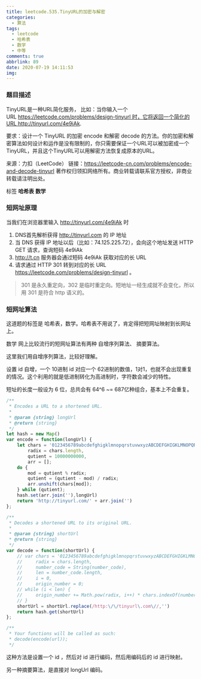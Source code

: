 ```yaml
---
title: leetcode.535.TinyURL的加密与解密
categories:
  - 算法
tags:
  - leetcode
  - 哈希表
  - 数学
  - 中等
comments: true
abbrlink: 89
date: 2020-07-19 14:11:53
img:
---
```

<!--
 * @File: 
 * @Author: 张宏亮 - zhl@xiaoniren.cn
 * @Date: 2019-08-09 23:03:47
 * @LastEditors: 张宏亮<zhl@xiaoniren.cn>
 * @LastEditTime: 2019-08-10 15:57:50
 * @Description: file content
 * @Versions: 1.0.0
 -->
### 题目描述

TinyURL是一种URL简化服务， 比如：当你输入一个URL https://leetcode.com/problems/design-tinyurl 时，它将返回一个简化的URL http://tinyurl.com/4e9iAk.

要求：设计一个 TinyURL 的加密 encode 和解密 decode 的方法。你的加密和解密算法如何设计和运作是没有限制的，你只需要保证一个URL可以被加密成一个TinyURL，并且这个TinyURL可以用解密方法恢复成原本的URL。

来源：力扣（LeetCode）
链接：https://leetcode-cn.com/problems/encode-and-decode-tinyurl
著作权归领扣网络所有。商业转载请联系官方授权，非商业转载请注明出处。

标签 **哈希表** **数学**

###  短网址原理

当我们在浏览器里输入 http://tinyurl.com/4e9iAk 时

1. DNS首先解析获得 http://tinyurl.com 的 IP 地址
2. 当 DNS 获得 IP 地址以后（比如：74.125.225.72），会向这个地址发送 HTTP GET 请求，查询短码 4e9iAk
3. http://t.cn 服务器会通过短码 4e9iAk 获取对应的长 URL
4. 请求通过 HTTP 301 转到对应的长 URL https://leetcode.com/problems/design-tinyurl 。
> 301 是永久重定向，302 是临时重定向。短地址一经生成就不会变化，所以用 301 是符合 http 语义的。

### 短网址算法

这道题的标签是 哈希表，数学。哈希表不用说了，肯定得把短网址映射到长网址上。

数学 网上比较流行的短网址算法有两种 自增序列算法、 摘要算法。

这里我们用自增序列算法，比较好理解。

设置 id 自增，一个 10进制 id 对应一个 62进制的数值，1对1，也就不会出现重复的情况。这个利用的就是低进制转化为高进制时，字符数会减少的特性。

短址的长度一般设为 6 位，总共会有 64^6 ~= 687亿种组合，基本上不会重复。

```js
/**
 * Encodes a URL to a shortened URL.
 *
 * @param {string} longUrl
 * @return {string}
 */
let hash = new Map()
var encode = function(longUrl) {
    let chars = '0123456789abcdefghigklmnopqrstuvwxyzABCDEFGHIGKLMNOPQRSTUVWXYZ-~'.split(''),
        radix = chars.length,
        qutient = 10000000000,   
        arr = [];
    do {
        mod = qutient % radix;
        qutient = (qutient - mod) / radix;
        arr.unshift(chars[mod]);
    } while (qutient);
    hash.set(arr.join(''),longUrl)
    return 'http://tinyurl.com/' + arr.join('')
};

/**
 * Decodes a shortened URL to its original URL.
 *
 * @param {string} shortUrl
 * @return {string}
 */
var decode = function(shortUrl) {
    // var chars = '0123456789abcdefghigklmnopqrstuvwxyzABCDEFGHIGKLMNOPQRSTUVWXYZ-~',
    //     radix = chars.length,
    //     number_code = String(number_code),
    //     len = number_code.length,
    //     i = 0,
    //     origin_number = 0;
    // while (i < len) {
    //     origin_number += Math.pow(radix, i++) * chars.indexOf(number_code.charAt(len - i) || 0);
    // }
    shortUrl = shortUrl.replace(/http:\/\/tinyurl\.com\//,'')
    return hash.get(shortUrl)
};

/**
 * Your functions will be called as such:
 * decode(encode(url));
 */
 ```

这种方法是设置一个 id ，然后对 id 进行编码，然后用编码后的 id 进行映射。

另一种摘要算法，是直接对 longUrl 编码。